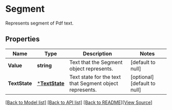# Segment
Represents segment of Pdf text.

## Properties
Name | Type | Description | Notes
------------ | ------------- | ------------- | -------------
**Value** | **string** | Text that the Segment object represents. | [default to null]
**TextState** | [***TextState**](TextState.md) | Text state for the text that Segment object represents. | [optional] [default to null]

[[Back to Model list]](../README.md#documentation-for-models) [[Back to API list]](../README.md#documentation-for-api-endpoints) [[Back to README]](../README.md)[[View Source]](../segment.go)


